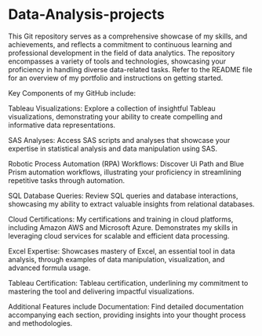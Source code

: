 # Data-Analysis-projects
This Git repository serves as a comprehensive showcase of my skills, and achievements, and reflects a commitment to continuous learning and professional development in the field of data analytics. The repository encompasses a variety of tools and technologies, showcasing your proficiency in handling diverse data-related tasks. Refer to the README file for an overview of my portfolio and instructions on getting started.

Key Components of my GitHub include:

Tableau Visualizations: Explore a collection of insightful Tableau visualizations, demonstrating your ability to create compelling and informative data representations.

SAS Analyses: Access SAS scripts and analyses that showcase your expertise in statistical analysis and data manipulation using SAS.

Robotic Process Automation (RPA) Workflows: Discover Ui Path and Blue Prism automation workflows, illustrating your proficiency in streamlining repetitive tasks through automation.

SQL Database Queries: Review SQL queries and database interactions, showcasing my ability to extract valuable insights from relational databases.

Cloud Certifications: My certifications and training in cloud platforms, including Amazon AWS and Microsoft Azure. Demonstrates my skills in leveraging cloud services for scalable and efficient data processing.

Excel Expertise: Showcases mastery of Excel, an essential tool in data analysis, through examples of data manipulation, visualization, and advanced formula usage.

Tableau Certification: Tableau certification, underlining my commitment to mastering the tool and delivering impactful visualizations.

Additional Features include Documentation: Find detailed documentation accompanying each section, providing insights into your thought process and methodologies.
